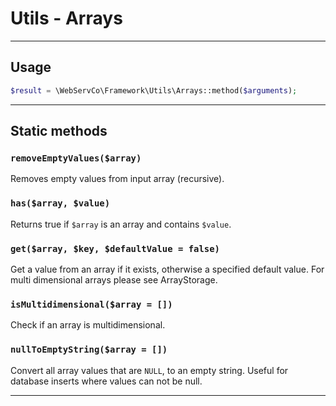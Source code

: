 # Utils - Arrays

---

## Usage

```php
$result = \WebServCo\Framework\Utils\Arrays::method($arguments);
```

---

## Static methods

### `removeEmptyValues($array)`

Removes empty values from input array (recursive).

### `has($array, $value)`

Returns true if `$array` is an array and contains `$value`.

### `get($array, $key, $defaultValue = false)`

Get a value from an array if it exists, otherwise a specified default value.
For multi dimensional arrays please see ArrayStorage.

### `isMultidimensional($array = [])`

Check if an array is multidimensional.

### `nullToEmptyString($array = [])`

Convert all array values that are `NULL`, to an empty string.
Useful for database inserts where values can not be null.

---
